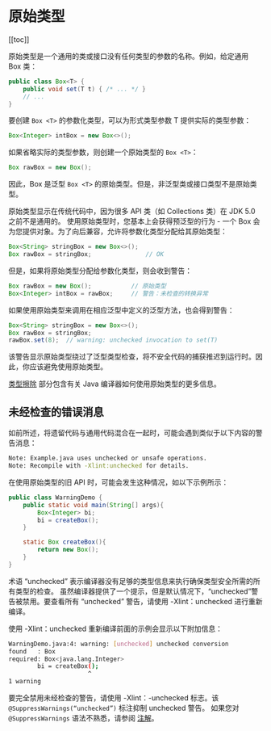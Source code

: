 # 原始类型
[[toc]]

原始类型是一个通用的类或接口没有任何类型的参数的名称。例如，给定通用 Box 类：

```java
public class Box<T> {
    public void set(T t) { /* ... */ }
    // ...
}
```
要创建 `Box <T>` 的参数化类型，可以为形式类型参数 T 提供实际的类型参数：

```java
Box<Integer> intBox = new Box<>();
```

如果省略实际的类型参数，则创建一个原始类型的 `Box <T>`：

```java
Box rawBox = new Box();
```

因此，Box 是泛型 `Box <T>` 的原始类型。但是，非泛型类或接口类型不是原始类型。

原始类型显示在传统代码中，因为很多 API 类（如 Collections 类）在 JDK 5.0 之前不是通用的。
使用原始类型时，您基本上会获得预泛型的行为 - 一个 Box 会为您提供对象。为了向后兼容，允许将参数化类型分配给其原始类型：

```java
Box<String> stringBox = new Box<>();
Box rawBox = stringBox;               // OK
```
但是，如果将原始类型分配给参数化类型，则会收到警告：

```java
Box rawBox = new Box();           // 原始类型
Box<Integer> intBox = rawBox;     // 警告：未检查的转换异常
```

如果使用原始类型来调用在相应泛型中定义的泛型方法，也会得到警告：

```java
Box<String> stringBox = new Box<>();
Box rawBox = stringBox;
rawBox.set(8);  // warning: unchecked invocation to set(T)
```

该警告显示原始类型绕过了泛型类型检查，将不安全代码的捕获推迟到运行时。因此，你应该避免使用原始类型。

[类型擦除](./erasure.md) 部分包含有关 Java 编译器如何使用原始类型的更多信息。

## 未经检查的错误消息

如前所述，将遗留代码与通用代码混合在一起时，可能会遇到类似于以下内容的警告消息：

```bash
Note: Example.java uses unchecked or unsafe operations.
Note: Recompile with -Xlint:unchecked for details.
```

在使用原始类型的旧 API 时，可能会发生这种情况，如以下示例所示：

```java
public class WarningDemo {
    public static void main(String[] args){
        Box<Integer> bi;
        bi = createBox();
    }

    static Box createBox(){
        return new Box();
    }
}
```

术语 “unchecked” 表示编译器没有足够的类型信息来执行确保类型安全所需的所有类型的检查。
虽然编译器提供了一个提示，但是默认情况下，“unchecked”警 告被禁用。要查看所有 “unchecked” 警告，请使用 -Xlint：unchecked 进行重新编译。

使用 -Xlint：unchecked 重新编译前面的示例会显示以下附加信息：

```bash
WarningDemo.java:4: warning: [unchecked] unchecked conversion
found   : Box
required: Box<java.lang.Integer>
        bi = createBox();
                      ^
1 warning
```

要完全禁用未经检查的警告，请使用 -Xlint：-unchecked 标志。该 `@SuppressWarnings(“unchecked”)` 标注抑制 unchecked 警告。
如果您对 `@SuppressWarnings` 语法不熟悉，请参阅 [注解](../annotations/index.md)。
